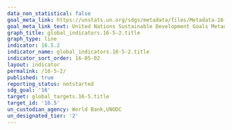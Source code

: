 ```yaml
---
data_non_statistical: false
goal_meta_link: https://unstats.un.org/sdgs/metadata/files/Metadata-16-05-02.pdf
goal_meta_link_text: United Nations Sustainable Development Goals Metadata (pdf 1361kB)
graph_title: global_indicators.16-5-2.title
graph_type: line
indicator: 16.5.2
indicator_name: global_indicators.16-5-2.title
indicator_sort_order: 16-05-02
layout: indicator
permalink: /16-5-2/
published: true
reporting_status: notstarted
sdg_goal: '16'
target: global_targets.16-5.title
target_id: '16.5'
un_custodian_agency: World Bank,UNODC
un_designated_tier: '2'
---
```

